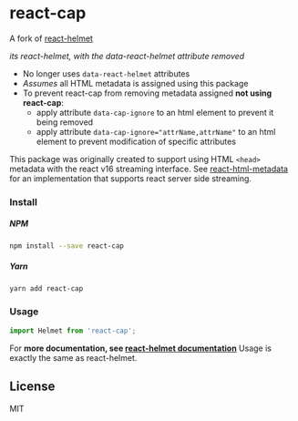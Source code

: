 # react-cap

A fork of [react-helmet](https://github.com/nfl/react-helmet)

_its react-helmet, with the data-react-helmet attribute removed_

  * No longer uses `data-react-helmet` attributes
  * _Assumes_ all HTML metadata is assigned using this package
  * To prevent react-cap from removing metadata assigned **not using react-cap**:
    * apply attribute `data-cap-ignore` to an html element to prevent it being removed
    * apply attribute `data-cap-ignore="attrName,attrName"` to an html element to prevent modification of specific attributes

This package was originally created to support using HTML `<head>` metadata with the react v16 streaming interface.
See [react-html-metadata](https://github.com/adam-26/react-html-metadata) for an implementation that supports react server side streaming.

### Install

##### NPM
```sh
npm install --save react-cap
```

##### Yarn
```sh
yarn add react-cap
```

### Usage

```js
import Helmet from 'react-cap';
```

For **more documentation, see [react-helmet documentation](https://github.com/nfl/react-helmet)**
Usage is exactly the same as react-helmet.

## License
MIT
